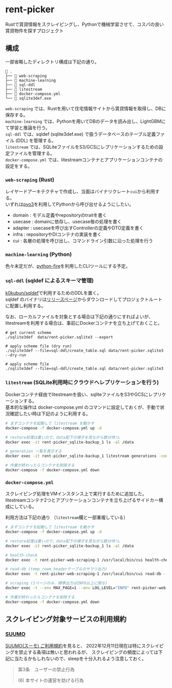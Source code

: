 # rent-picker

Rustで賃貸情報をスクレイピングし、Pythonで機械学習させて、コスパの良い賃貸物件を探すプロジェクト

## 構成

一部省略したディレクトリ構成は下記の通り。

```tree
 .
├──  web-scraping
├──  machine-learning
├──  sql-ddl
├──  litestream
├──  docker-compose.yml
└──  sqlite3def.exe
```

`web-scraping` では、Rustを用いて住宅情報サイトから賃貸情報を取得し、DBに保存する。  
`machine-learning` では、Pythonを用いてDBのデータを読み出し、LightGBMにて学習と推論を行う。  
`sql-ddl` では、sqldef (sqlite3def.exe) で扱うデータベースのテーブル定義ファイル (DDL) を管理する。  
`litestream` では、SQLiteファイルをS3/GCSにレプリケーションするための設定ファイルを管理する。  
`docker-compose.yml` では、litestreamコンテナとアプリケーションコンテナの設定をする。  


### `web-scraping` (Rust)

レイヤードアーキテクチャで作成し、当面はバイナリクレート`cui`から利用する。  
いずれは[pyo3](https://github.com/PyO3/pyo3)を利用してPythonから呼び出せるようにしたい。

- domain  : モデル定義やrepositoryのtraitを書く
- usecase : domainに依存し、usecase毎の処理を書く
- adapter : usecaseを呼び出すControllerの定義やDTO定義を書く
- infra   : repositoryやDIコンテナの実装を書く
- cui     : 各層の処理を呼び出し、コマンドライン引数に沿った処理を行う


### `machine-learning` (Python)

色々未定だが、[python-fire](https://github.com/google/python-fire)を利用したCLIツールにする予定。



### `sql-ddl` (sqldef によるスキーマ管理)

[k0kubun/sqldef](https://github.com/k0kubun/sqldef)で利用するためのDDLを置く。  
sqldef のバイナリは[リリースページ](https://github.com/k0kubun/sqldef/releases)からダウンロードしてプロジェクトルートに配置し利用する。

なお、ローカルファイルを対象とする場合は下記の通りにすればよいが、  
litestreamを利用する場合は、事前にDockerコンテナを立ち上げておくこと。

```
# get current scheme
./sqlite3def  data/rent-picker.sqlite3 --export

# apply scheme file (dry run)
./sqlite3def --file=sql-ddl/create_table.sql data/rent-picker.sqlite3 --dry-run

# apply scheme file
./sqlite3def --file=sql-ddl/create_table.sql data/rent-picker.sqlite3
```

### `litestream` (SQLite利用時にクラウドへレプリケーションを行う)

Dockerコンテナ経由でlitestreamを扱い、sqliteファイルをS3やGCSにレプリケーションする。  
基本的な操作は docker-compose.yml のコマンドに設定しておくが、手動で状況確認したい時は下記のように利用する。

```sh
# まずコンテナを起動して litestream を動かす
docker-compose -f docker-compose.yml up -d

# restore処理は重いので、data配下の様子を見ながら数分待つ。
docker exec -it rent-picker_sqlite-backup_1 ls -al /data

# generation 一覧を表示する
docker exec -it rent-picker_sqlite-backup_1 litestream generations -config /opt/litestream/litestream.yaml /data/rent-picker.sqlite3

# 作業が終わったらコンテナを削除する
docker-compose -f docker-compose.yml down
```

### `docker-compose.yml` 

スクレイピング処理をVMインスタンス上で実行するために追加した。  
litestreamコンテナ2つとアプリケーションコンテナを立ち上げるサイドカー構成にしている。  

利用方法は下記の通り （`litestream`欄と一部重複している）

```sh
# まずコンテナを起動して litestream を動かす
docker-compose -f docker-compose.yml up -d

# restore処理は重いので、data配下の様子を見ながら数分待つ。
docker exec -it rent-picker_sqlite-backup_1 ls -al /data

# health-check
docker exec -t rent-picker-web-scraping-1 /usr/local/bin/cui health-check | bunyan

# read-db (temp_room_headerテーブルのサマリ出力)
docker exec -t rent-picker-web-scraping-1 /usr/local/bin/cui read-db --action summary --table room-header --table-type temp | bunyan

# scraping (1ページのみ、標準出力はINFO以上に限る)
docker exec -t --env MAX_PAGE=1 --env LOG_LEVEL="INFO" rent-picker-web-scraping-1 /usr/local/bin/cui web-scrape --area tokyo 新宿 --save | bunyan

# 作業が終わったらコンテナを削除する
docker-compose -f docker-compose.yml down
```

## スクレイピング対象サービスの利用規約

### [SUUMO](https://suumo.jp/)

[SUUMO(スーモ) ご利用規約](https://suumo.jp/edit/kiyaku/)を見ると、
2022年12月11日現在は特にスクレイピングを禁止する条項は無いと思われるが、
スクレイピングの頻度によっては下記に当たるかもしれないので、sleepを十分入れるよう注意しておく。

> 第3条　ユーザーの禁止行為
>
> (6) 本サイトの運営を妨げる行為